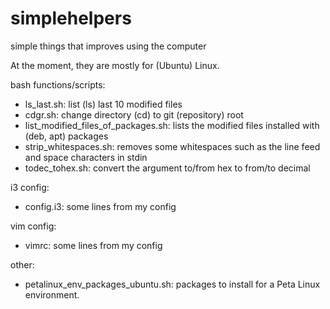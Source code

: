 # simplehelpers
simple things that improves using the computer

At the moment, they are mostly for (Ubuntu) Linux.

bash functions/scripts:

* ls_last.sh: list (ls) last 10 modified files
* cdgr.sh: change directory (cd) to git (repository) root 
* list_modified_files_of_packages.sh: lists the modified files installed with (deb, apt) packages
* strip_whitespaces.sh: removes some whitespaces such as the line feed and space characters in stdin
* todec_tohex.sh: convert the argument to/from hex to from/to decimal

i3 config:

* config.i3: some lines from my config

vim config:
* vimrc: some lines from my config

other:
* petalinux_env_packages_ubuntu.sh: packages to install for a Peta Linux environment.
